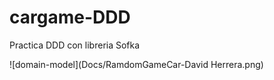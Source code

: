 # cargame-DDD
Practica DDD con libreria Sofka

![domain-model](Docs/RamdomGameCar-David Herrera.png)